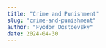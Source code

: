 ```yaml
---
title: "Crime and Punishment"
slug: "crime-and-punishment"
author: "Fyodor Dostoevsky"
date: 2024-04-30
---
```

